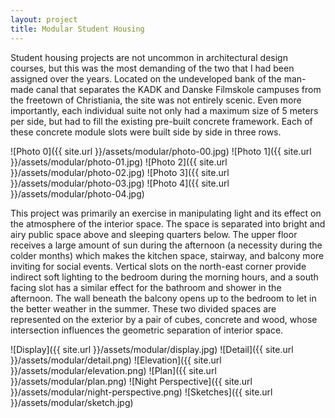 ```yaml
---
layout: project
title: Modular Student Housing
---
```


Student housing projects are not uncommon in architectural design courses, but this was the most demanding of the two that I had been assigned over the years. Located on the undeveloped bank of the man-made canal that separates the KADK and Danske Filmskole campuses from the freetown of Christiania, the site was not entirely scenic. Even more importantly, each individual suite not only had a maximum size of 5 meters per side, but had to fill the existing pre-built concrete framework. Each of these concrete module slots were built side by side in three rows.

![Photo 0]({{ site.url }}/assets/modular/photo-00.jpg)
![Photo 1]({{ site.url }}/assets/modular/photo-01.jpg)
![Photo 2]({{ site.url }}/assets/modular/photo-02.jpg)
![Photo 3]({{ site.url }}/assets/modular/photo-03.jpg)
![Photo 4]({{ site.url }}/assets/modular/photo-04.jpg)

This project was primarily an exercise in manipulating light and its effect on the atmosphere of the interior space. The space is separated into bright and airy public space above and sleeping quarters below. The upper floor receives a large amount of sun during the afternoon (a necessity during the colder months) which makes the kitchen space, stairway, and balcony more inviting for social events. Vertical slots on the north-east corner provide indirect soft lighting to the bedroom during the morning hours, and a south facing slot has a similar effect for the bathroom and shower in the afternoon. The wall beneath the balcony opens up to the bedroom to let in the better weather in the summer. These two divided spaces are represented on the exterior by a pair of cubes, concrete and wood, whose intersection influences the geometric separation of interior space.


![Display]({{ site.url }}/assets/modular/display.jpg)
![Detail]({{ site.url }}/assets/modular/detail.png)
![Elevation]({{ site.url }}/assets/modular/elevation.png)
![Plan]({{ site.url }}/assets/modular/plan.png)
![Night Perspective]({{ site.url }}/assets/modular/night-perspective.png)
![Sketches]({{ site.url }}/assets/modular/sketch.jpg)
